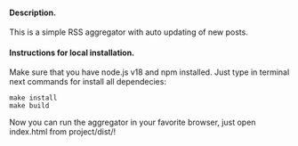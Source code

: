 

#### Description.
This is a simple RSS aggregator with auto updating of new posts.

#### Instructions for local installation.
Make sure that you have node.js v18 and npm installed.
Just type in terminal next commands for install all dependecies:
```
make install
make build
```
Now you can run the aggregator in your favorite browser, just open index.html from project/dist/!